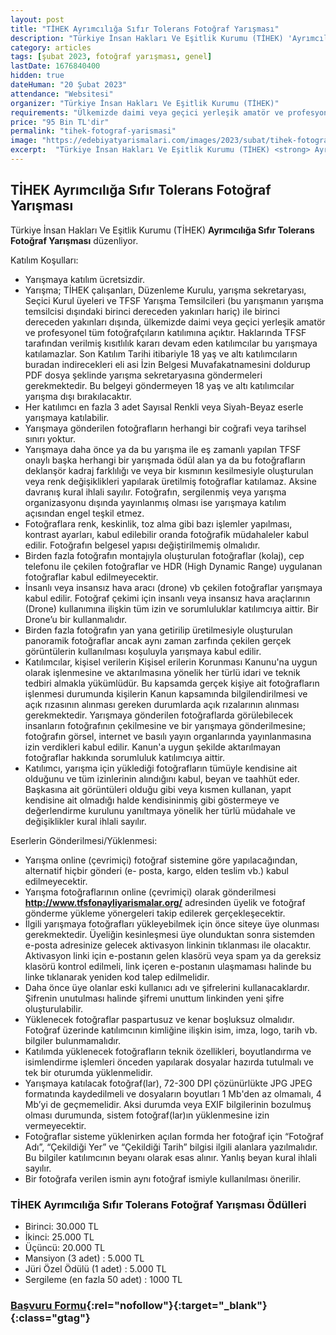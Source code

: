 ```yaml
---
layout: post
title: "TİHEK Ayrımcılığa Sıfır Tolerans Fotoğraf Yarışması"
description: "Türkiye İnsan Hakları Ve Eşitlik Kurumu (TİHEK) 'Ayrımcılığa Sıfır Tolerans Fotoğraf Yarışması' düzenliyor."
category: articles
tags: [şubat 2023, fotoğraf yarışması, genel]
lastDate: 1676840400
hidden: true
dateHuman: "20 Şubat 2023"
attendance: "Websitesi"
organizer: "Türkiye İnsan Hakları Ve Eşitlik Kurumu (TİHEK)"
requirements: "Ülkemizde daimi veya geçici yerleşik amatör ve profesyonel tüm fotoğrafçılar katılabilir."
price: "95 Bin TL'dir"
permalink: "tihek-fotograf-yarismasi"
image: "https://edebiyatyarismalari.com/images/2023/subat/tihek-fotograf-yarismasi.jpg"
excerpt:  "Türkiye İnsan Hakları Ve Eşitlik Kurumu (TİHEK) <strong> Ayrımcılığa Sıfır Tolerans Fotoğraf Yarışması </strong> düzenliyor."
---
```


## TİHEK Ayrımcılığa Sıfır Tolerans Fotoğraf Yarışması
Türkiye İnsan Hakları Ve Eşitlik Kurumu (TİHEK) **Ayrımcılığa Sıfır Tolerans Fotoğraf Yarışması** düzenliyor.  

Katılım Koşulları:
- Yarışmaya katılım ücretsizdir.
- Yarışma; TİHEK çalışanları, Düzenleme Kurulu, yarışma sekretaryası, Seçici Kurul üyeleri ve TFSF Yarışma Temsilcileri (bu yarışmanın yarışma temsilcisi dışındaki birinci dereceden yakınları hariç) ile birinci dereceden yakınları dışında, ülkemizde daimi veya geçici yerleşik amatör ve profesyonel tüm fotoğrafçıların katılımına açıktır. Haklarında TFSF
tarafından verilmiş kısıtlılık kararı devam eden katılımcılar bu yarışmaya katılamazlar. Son Katılım Tarihi itibariyle 18 yaş ve altı katılımcıların buradan indirecekleri eli asi İzin Belgesi Muvafakatnamesini doldurup PDF dosya şeklinde yarışma sekretaryasına göndermeleri gerekmektedir. Bu belgeyi göndermeyen 18 yaş ve altı katılımcılar yarışma dışı
bırakılacaktır.
- Her katılımcı en fazla 3 adet Sayısal Renkli veya Siyah-Beyaz eserle yarışmaya katılabilir.
- Yarışmaya gönderilen fotoğrafların herhangi bir coğrafi veya tarihsel sınırı yoktur. 
- Yarışmaya daha önce ya da bu yarışma ile eş zamanlı yapılan TFSF onaylı başka herhangi bir yarışmada ödül alan ya da bu fotoğrafların deklanşör kadraj farklılığı ve veya bir kısmının kesilmesiyle oluşturulan veya renk değişiklikleri yapılarak üretilmiş fotoğraflar katılamaz. Aksine davranış kural ihlali sayılır. Fotoğrafın, sergilenmiş veya yarışma
organizasyonu dışında yayınlanmış olması ise yarışmaya katılım açısından engel teşkil etmez.
- Fotoğraflara renk, keskinlik, toz alma gibi bazı işlemler yapılması, kontrast ayarları, kabul edilebilir oranda fotoğrafik müdahaleler kabul edilir. Fotoğrafın belgesel yapısı değiştirilmemiş olmalıdır.
- Birden fazla fotoğrafın montajıyla oluşturulan fotoğraflar (kolaj), cep telefonu ile çekilen fotoğraflar ve HDR (High Dynamic Range) uygulanan fotoğraflar kabul edilmeyecektir.
- İnsanlı veya insansız hava aracı (drone) vb çekilen fotoğraflar yarışmaya kabul edilir. Fotoğraf çekimi için insanlı veya insansız hava araçlarının (Drone) kullanımına ilişkin tüm izin ve sorumluluklar katılımcıya aittir. Bir Drone’u bir kullanmalıdır.
- Birden fazla fotoğrafın yan yana getirilip üretilmesiyle oluşturulan panoramik fotoğraflar ancak aynı zaman zarfında çekilen gerçek görüntülerin kullanılması koşuluyla yarışmaya kabul edilir.
- Katılımcılar, kişisel verilerin Kişisel erilerin Korunması Kanunu'na uygun olarak işlenmesine ve aktarılmasına yönelik her türlü idari ve teknik tedbiri almakla yükümlüdür. Bu kapsamda gerçek kişiye ait fotoğrafların işlenmesi durumunda kişilerin Kanun kapsamında bilgilendirilmesi ve açık rızasının alınması gereken durumlarda açık rızalarının
alınması gerekmektedir. Yarışmaya gönderilen fotoğraflarda görülebilecek insanların fotoğrafının çekilmesine ve bir yarışmaya gönderilmesine; fotoğrafın görsel, internet ve basılı yayın organlarında yayınlanmasına izin verdikleri kabul edilir. Kanun'a uygun şekilde aktarılmayan fotoğraflar hakkında sorumluluk katılımcıya aittir.
- Katılımcı, yarışma için yüklediği fotoğrafların tümüyle kendisine ait olduğunu ve tüm izinlerinin alındığını kabul, beyan ve taahhüt eder. Başkasına ait görüntüleri olduğu gibi veya kısmen kullanan, yapıt kendisine ait olmadığı halde kendisininmiş gibi göstermeye ve değerlendirme kurulunu yanıltmaya yönelik her türlü müdahale ve değişiklikler kural ihlali sayılır.

Eserlerin Gönderilmesi/Yüklenmesi:
- Yarışma online (çevrimiçi) fotoğraf sistemine göre yapılacağından, alternatif hiçbir gönderi (e- posta, kargo, elden teslim vb.) kabul edilmeyecektir.
- Yarışma fotoğraflarının online (çevrimiçi) olarak gönderilmesi **http://www.tfsfonayliyarismalar.org/** adresinden üyelik ve fotoğraf gönderme yükleme yönergeleri takip edilerek gerçekleşecektir.
- İlgili yarışmaya fotoğrafları yükleyebilmek için önce siteye üye olunması gerekmektedir. Üyeliğin kesinleşmesi üye olunduktan sonra sistemden e-posta adresinize gelecek aktivasyon linkinin tıklanması ile olacaktır. Aktivasyon linki için e-postanın gelen klasörü veya spam ya da gereksiz klasörü kontrol edilmeli, link içeren e-postanın ulaşmaması halinde bu linke tıklanarak yeniden kod talep edilmelidir.
- Daha önce üye olanlar eski kullanıcı adı ve şifrelerini kullanacaklardır. Şifrenin unutulması halinde şifremi unuttum linkinden yeni şifre oluşturulabilir.
- Yüklenecek fotoğraflar paspartusuz ve kenar boşluksuz olmalıdır. Fotoğraf üzerinde katılımcının kimliğine ilişkin isim, imza, logo, tarih vb. bilgiler bulunmamalıdır.
- Katılımda yüklenecek fotoğrafların teknik özellikleri, boyutlandırma ve isimlendirme işlemleri önceden yapılarak dosyalar hazırda tutulmalı ve tek bir oturumda yüklenmelidir.
- Yarışmaya katılacak fotoğraf(lar), 72-300 DPI çözünürlükte JPG JPEG formatında kaydedilmeli ve dosyaların boyutları 1 Mb'den az olmamalı, 4 Mb’yi de geçmemelidir. Aksi durumda veya EXIF bilgilerinin bozulmuş olması durumunda, sistem fotoğraf(lar)ın yüklenmesine izin vermeyecektir.
- Fotoğraflar sisteme yüklenirken açılan formda her fotoğraf için “Fotoğraf Adı”, “Çekildiği Yer” ve “Çekildiği Tarih” bilgisi ilgili alanlara yazılmalıdır. Bu bilgiler katılımcının beyanı olarak esas alınır. Yanlış beyan kural ihlali sayılır.
- Bir fotoğrafa verilen ismin aynı fotoğraf ismiyle kullanılması önerilir.


### TİHEK Ayrımcılığa Sıfır Tolerans Fotoğraf Yarışması Ödülleri
- Birinci: 30.000 TL
- İkinci: 25.000 TL
- Üçüncü: 20.000 TL
- Mansiyon (3 adet) : 5.000 TL
- Jüri Özel Ödülü (1 adet) : 5.000 TL
- Sergileme (en fazla 50 adet) : 1000 TL


### [Başvuru Formu](https://tfsfonayliyarismalar.org/?ref=edebiyatyarismalari.com){:rel="nofollow"}{:target="_blank"}{:class="gtag"}